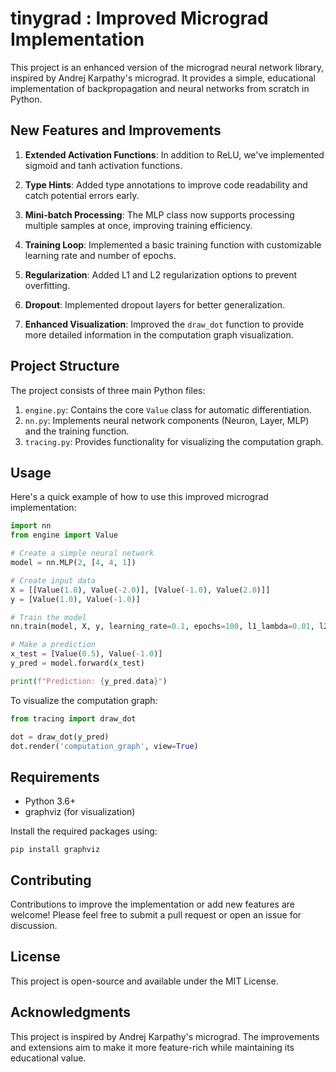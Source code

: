 # tinygrad : Improved Micrograd Implementation

This project is an enhanced version of the micrograd neural network library, inspired by Andrej Karpathy's micrograd. It provides a simple, educational implementation of backpropagation and neural networks from scratch in Python.

## New Features and Improvements

1. **Extended Activation Functions**: In addition to ReLU, we've implemented sigmoid and tanh activation functions.

2. **Type Hints**: Added type annotations to improve code readability and catch potential errors early.

3. **Mini-batch Processing**: The MLP class now supports processing multiple samples at once, improving training efficiency.

4. **Training Loop**: Implemented a basic training function with customizable learning rate and number of epochs.

5. **Regularization**: Added L1 and L2 regularization options to prevent overfitting.

6. **Dropout**: Implemented dropout layers for better generalization.

7. **Enhanced Visualization**: Improved the `draw_dot` function to provide more detailed information in the computation graph visualization.

## Project Structure

The project consists of three main Python files:

1. `engine.py`: Contains the core `Value` class for automatic differentiation.
2. `nn.py`: Implements neural network components (Neuron, Layer, MLP) and the training function.
3. `tracing.py`: Provides functionality for visualizing the computation graph.

## Usage

Here's a quick example of how to use this improved micrograd implementation:

```python
import nn
from engine import Value

# Create a simple neural network
model = nn.MLP(2, [4, 4, 1])

# Create input data
X = [[Value(1.0), Value(-2.0)], [Value(-1.0), Value(2.0)]]
y = [Value(1.0), Value(-1.0)]

# Train the model
nn.train(model, X, y, learning_rate=0.1, epochs=100, l1_lambda=0.01, l2_lambda=0.01)

# Make a prediction
x_test = [Value(0.5), Value(-1.0)]
y_pred = model.forward(x_test)

print(f"Prediction: {y_pred.data}")
```

To visualize the computation graph:

```python
from tracing import draw_dot

dot = draw_dot(y_pred)
dot.render('computation_graph', view=True)
```

## Requirements

- Python 3.6+
- graphviz (for visualization)

Install the required packages using:

```
pip install graphviz
```

## Contributing

Contributions to improve the implementation or add new features are welcome! Please feel free to submit a pull request or open an issue for discussion.

## License

This project is open-source and available under the MIT License.

## Acknowledgments

This project is inspired by Andrej Karpathy's micrograd. The improvements and extensions aim to make it more feature-rich while maintaining its educational value.
